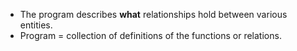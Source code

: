 - The program describes **what** relationships hold between various entities.
- Program = collection of definitions of the functions or relations.